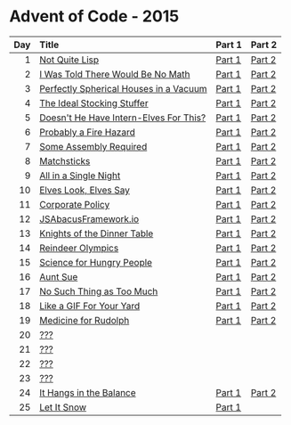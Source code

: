 # Advent of Code - 2015

| Day | Title | Part 1 | Part 2 |
| --: | :---- | :----- | :----- |
| 1 | [Not Quite Lisp](https://adventofcode.com/2015/day/1) | [Part 1](D01/PartA.cs) | [Part 2](D01/PartB.cs) |
| 2 | [I Was Told There Would Be No Math](https://adventofcode.com/2015/day/2) | [Part 1](D02/PartA.cs) | [Part 2](D02/PartB.cs) |
| 3 | [Perfectly Spherical Houses in a Vacuum](https://adventofcode.com/2015/day/3) | [Part 1](D03/PartA.cs) | [Part 2](D03/PartB.cs) |
| 4 | [The Ideal Stocking Stuffer](https://adventofcode.com/2015/day/4) | [Part 1](D04/PartA.cs) | [Part 2](D04/PartB.cs) |
| 5 | [Doesn't He Have Intern-Elves For This?](https://adventofcode.com/2015/day/5) | [Part 1](D05/PartA.cs) | [Part 2](D05/PartB.cs) |
| 6 | [Probably a Fire Hazard](https://adventofcode.com/2015/day/6) | [Part 1](D06/PartA.cs) | [Part 2](D06/PartB.cs) |
| 7 | [Some Assembly Required](https://adventofcode.com/2015/day/7) | [Part 1](D07/PartA.cs) | [Part 2](D07/PartB.cs) |
| 8 | [Matchsticks](https://adventofcode.com/2015/day/8) | [Part 1](D08/PartA.cs) | [Part 2](D08/PartB.cs) |
| 9 | [All in a Single Night](https://adventofcode.com/2015/day/9) | [Part 1](D09/PartA.cs) | [Part 2](D09/PartB.cs) |
| 10 | [Elves Look, Elves Say](https://adventofcode.com/2015/day/10) | [Part 1](D10/PartA.cs) | [Part 2](D10/PartB.cs) |
| 11 | [Corporate Policy](https://adventofcode.com/2015/day/11) | [Part 1](D11/PartA.cs) | [Part 2](D11/PartB.cs) |
| 12 | [JSAbacusFramework.io](https://adventofcode.com/2015/day/12) | [Part 1](D12/PartA.cs) | [Part 2](D12/PartB.cs) |
| 13 | [Knights of the Dinner Table](https://adventofcode.com/2015/day/13) | [Part 1](D13/PartA.cs) | [Part 2](D13/PartB.cs) |
| 14 | [Reindeer Olympics](https://adventofcode.com/2015/day/14) | [Part 1](D14/PartA.cs) | [Part 2](D14/PartB.cs) |
| 15 | [Science for Hungry People](https://adventofcode.com/2015/day/15) | [Part 1](D15/PartA.cs) | [Part 2](D15/PartB.cs) |
| 16 | [Aunt Sue](https://adventofcode.com/2015/day/16) | [Part 1](D16/PartA.cs) | [Part 2](D16/PartB.cs) |
| 17 | [No Such Thing as Too Much](https://adventofcode.com/2015/day/17) | [Part 1](D17/PartA.cs) | [Part 2](D17/PartB.cs) |
| 18 | [Like a GIF For Your Yard](https://adventofcode.com/2015/day/18) | [Part 1](D18/PartA.cs) | [Part 2](D18/PartB.cs) |
| 19 | [Medicine for Rudolph](https://adventofcode.com/2015/day/19) | [Part 1](D19/PartA.cs) | [Part 2](D19/PartB.cs) |
| 20 | [???](https://adventofcode.com/2015/day/20) |  |  |
| 21 | [???](https://adventofcode.com/2015/day/21) |  |  |
| 22 | [???](https://adventofcode.com/2015/day/22) |  |  |
| 23 | [???](https://adventofcode.com/2015/day/23) |  |  |
| 24 | [It Hangs in the Balance](https://adventofcode.com/2015/day/24) | [Part 1](D24/PartA.cs) | [Part 2](D24/PartB.cs) |
| 25 | [Let It Snow](https://adventofcode.com/2015/day/25) | [Part 1](D25/PartA.cs) |  |
